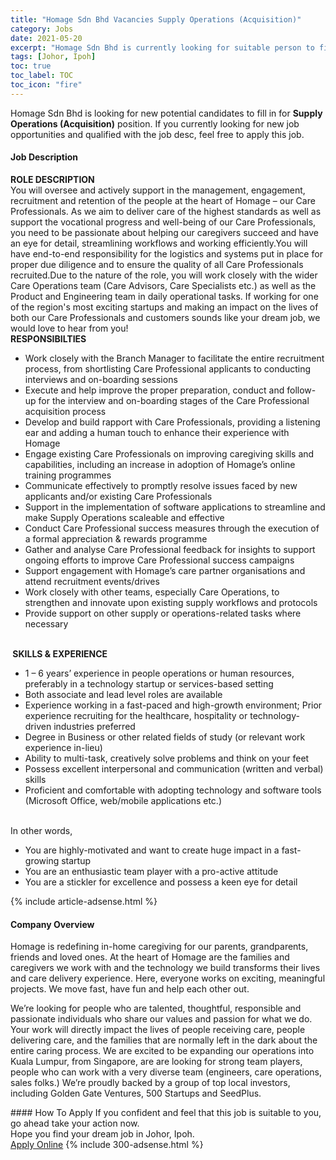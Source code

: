 ```yaml
---
title: "Homage Sdn Bhd Vacancies Supply Operations (Acquisition)" 
category: Jobs 
date: 2021-05-20 
excerpt: "Homage Sdn Bhd is currently looking for suitable person to fill in the Supply Operations (Acquisition) which based in Johor, Ipoh" 
tags: [Johor, Ipoh] 
toc: true 
toc_label: TOC 
toc_icon: "fire" 
--- 
```


<p>Homage Sdn Bhd is looking for new potential candidates to fill in for <b>Supply Operations (Acquisition)</b> position. If you currently looking for new job opportunities and qualified with the job desc, feel free to apply this job.
</p><div><div><h4>Job Description</h4></div><div><div><span><div><div><div><strong>ROLE DESCRIPTION</strong></div><div>You will oversee and actively support in the management, engagement, recruitment and retention of the people at the heart of Homage &#8211; our Care Professionals. As we aim to deliver care of the highest standards as well as support the vocational progress and well-being of our Care Professionals, you need to be passionate about helping our caregivers succeed and have an eye for detail, streamlining workflows and working efficiently.You will have end-to-end responsibility for the logistics and systems put in place for proper due diligence and to ensure the quality of all Care Professionals recruited.Due to the nature of the role, you will work closely with the wider Care Operations team (Care Advisors, Care Specialists etc.) as well as the Product and Engineering team in daily operational tasks. If working for one of the region's most exciting startups and making an impact on the lives of both our Care Professionals and customers sounds like your dream job, we would love to hear from you!</div><div><strong>RESPONSIBILTIES</strong></div><ul><li>Work closely with the Branch Manager to facilitate the entire recruitment process, from shortlisting Care Professional applicants to conducting interviews and on-boarding sessions</li><li>Execute and help improve the proper preparation, conduct and follow-up for the interview and on-boarding stages of the Care Professional acquisition process</li><li>Develop and build rapport with Care Professionals, providing a listening ear and adding a human touch to enhance their experience with Homage</li><li>Engage existing Care Professionals on improving caregiving skills and capabilities, including an increase in adoption of Homage&#8217;s online training programmes</li><li>Communicate effectively to promptly resolve issues faced by new applicants and/or existing Care Professionals</li><li>Support in the implementation of software applications to streamline and make Supply Operations scaleable and effective</li><li>Conduct Care Professional success measures through the execution of a formal appreciation &amp; rewards programme</li><li>Gather and analyse Care Professional feedback for insights to support ongoing efforts to improve Care Professional success campaigns</li><li>Support engagement with Homage&#8217;s care partner organisations and attend recruitment events/drives</li><li>Work closely with other teams, especially Care Operations, to strengthen and innovate upon existing supply workflows and protocols</li><li>Provide support on other supply or operations-related tasks where necessary</li></ul><br><strong>&#160;SKILLS &amp; EXPERIENCE</strong><ul><li>1 &#8211; 6 years&#8217; experience in people operations or human resources, preferably in a technology startup or services-based setting&#160;</li><li>Both associate and lead level roles are available</li><li>Experience working in a fast-paced and high-growth environment; Prior experience recruiting for the healthcare, hospitality or technology-driven industries preferred</li><li>Degree in Business or other related fields of study (or relevant work experience in-lieu)</li><li>Ability to multi-task, creatively solve problems and think on your feet</li><li>Possess excellent interpersonal and communication (written and verbal) skills</li><li>Proficient and comfortable with adopting technology and software tools (Microsoft Office, web/mobile applications etc.)</li></ul><br>In other words,<ul><li>You are highly-motivated and want to create huge impact in a fast-growing startup</li><li>You are an enthusiastic team player with a pro-active attitude</li><li>You are a stickler for excellence and possess a keen eye for detail</li></ul></div></div></span></div></div></div> 
{% include article-adsense.html %} 
<div><div><h4>Company Overview</h4></div><div><div><span><div><p>Homage is redefining in-home caregiving for our parents, grandparents, friends and loved ones. At the heart of Homage are the families and caregivers we work with and the technology we build transforms their lives and care delivery experience. Here, everyone works on exciting, meaningful projects. We move fast, have fun and help each other out.</p><p>We&#8217;re looking for people who are talented, thoughtful, responsible and passionate individuals who share our values and passion for what we do. Your work will directly impact the lives of people receiving care, people delivering care, and the families that are normally left in the dark about the entire caring process. We are excited to be expanding our operations into Kuala Lumpur, from Singapore, are are looking for strong team players, people who can work with a very diverse team (engineers, care operations, sales folks.) We&#8217;re proudly backed by a group of top local investors, including Golden Gate Ventures, 500 Startups and SeedPlus.&#160;</p></div></span></div></div></div> 
#### How To Apply 
If you confident and feel that this job is suitable to you, go ahead take your action now. <br/> 
Hope you find your dream job in Johor, Ipoh. <br/> 
<a href="https://www.jobstreet.com.my/en/job/supply-operations-acquisition-4551390?jobId=jobstreet-my-job-4551390&" class="btn btn--info" target="_blank" rel="nofollow noopenner">Apply Online</a> 
{% include 300-adsense.html %} 